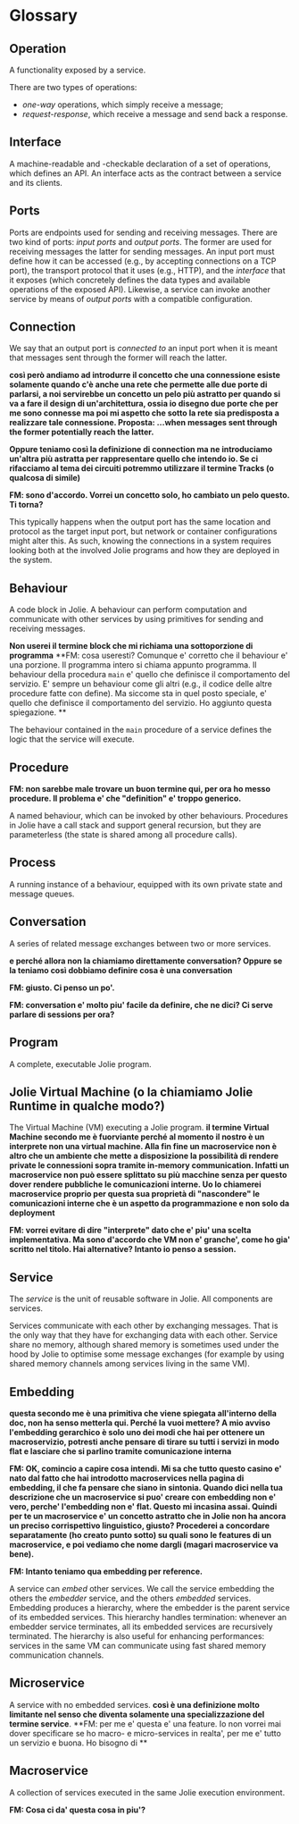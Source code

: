 # Glossary

## Operation

A functionality exposed by a service.

There are two types of operations:
- _one-way_ operations, which simply receive a message;
- _request-response_, which receive a message and send back a response.

## Interface

A machine-readable and -checkable declaration of a set of operations, which defines an API.
An interface acts as the contract between a service and its clients.

## Ports

Ports are endpoints used for sending and receiving messages.
There are two kind of ports: _input ports_ and _output ports_.
The former are used for receiving messages the latter for sending messages.
An input port must define how it can be accessed (e.g., by accepting connections on a TCP port),
the transport protocol that it uses (e.g., HTTP), and the _interface_
that it exposes (which concretely defines the data types and available operations of the exposed API).
Likewise, a service can invoke another service by means of _output ports_ with a compatible configuration.

## Connection

We say that an output port is _connected to_ an input port when it is meant that messages sent through the former will reach the latter.

**così però andiamo ad introdurre il concetto che una connessione esiste solamente quando c'è anche una rete che permette alle due porte di parlarsi, a noi servirebbe un concetto un pelo più astratto per quando si va a fare il design di un'architettura, ossia io disegno due porte che per me sono connesse ma poi mi aspetto che sotto la rete sia predisposta a realizzare tale connessione. Proposta: ...when messages sent through the former potentially reach the latter.**

**Oppure teniamo così la definizione di connection ma ne introduciamo un'altra più astratta per rappresentare quello che intendo io. Se ci rifacciamo al tema dei circuiti potremmo utilizzare il termine Tracks (o qualcosa di simile)**

**FM: sono d'accordo. Vorrei un concetto solo, ho cambiato un pelo questo. Ti torna?**

This typically happens when the output port has the same location and protocol as the target input port, but
network or container configurations might alter this. As such, knowing the connections in a system requires looking both at 
the involved Jolie programs and how they are deployed in the system.

## Behaviour

A code block in Jolie. A behaviour can perform computation and communicate with other services by using primitives for sending and receiving messages.

**Non userei il termine block che mi richiama una sottoporzione di programma**
**FM: cosa useresti? Comunque e' corretto che il behaviour e' una porzione. Il programma intero si chiama appunto programma.
Il behaviour della procedura `main` e' quello che definisce il comportamento del servizio. E' sempre un behaviour come gli altri (e.g., il codice delle altre procedure fatte con define). Ma siccome sta in quel posto speciale, e' quello che definisce il comportamento del servizio. Ho aggiunto questa spiegazione.
**

The behaviour contained in the `main` procedure of a service defines the logic that the service will execute.

## Procedure

**FM: non sarebbe male trovare un buon termine qui, per ora ho messo procedure. Il problema e' che "definition" e' troppo generico.**

A named behaviour, which can be invoked by other behaviours. Procedures in Jolie have a call stack and support general recursion, but they are parameterless (the state is shared among all procedure calls).

## Process

A running instance of a behaviour, equipped with its own private state and message queues.

## Conversation

A series of related message exchanges between two or more services.

**e perché allora non la chiamiamo direttamente conversation? Oppure se la teniamo così dobbiamo definire cosa è una conversation**

**FM: giusto. Ci penso un po'.**

**FM: conversation e' molto piu' facile da definire, che ne dici? Ci serve parlare di sessions per ora?**

## Program

A complete, executable Jolie program.

## Jolie Virtual Machine (o la chiamiamo Jolie Runtime in qualche modo?)

The Virtual Machine (VM) executing a Jolie program.
**il termine Virtual Machine secondo me è fuorviante perché al momento il nostro è un interprete non una virtual machine. Alla fin fine un macroservice non è altro che un ambiente che mette a disposizione la possibilità di rendere private le connessioni sopra tramite in-memory communication. Infatti un macroservice non può essere splittato su più macchine senza per questo dover rendere pubbliche le comunicazioni interne. Uo lo chiamerei macroservice proprio per questa sua proprietà di "nascondere" le comunicazioni interne che è un aspetto da programmazione e non solo da deployment**

**FM: vorrei evitare di dire "interprete" dato che e' piu' una scelta implementativa. Ma sono d'accordo che VM non e' granche', come ho gia' scritto nel titolo. Hai alternative? Intanto io penso a session.**

## Service

The _service_ is the unit of reusable software in Jolie. All components are services.

Services communicate with each other by exchanging messages.
That is the only way that they have for exchanging data with each other.
Service share no memory, although shared memory is sometimes used under the hood by Jolie to
optimise some message exchanges (for example by using shared memory channels among services living in
the same VM).

## Embedding
**questa secondo me è una primitiva che viene spiegata all'interno della doc, non ha senso metterla qui. Perché la vuoi mettere? A mio avviso l'embedding gerarchico è solo uno dei modi che hai per ottenere un macroservizio, potresti anche pensare di tirare su tutti i servizi in modo flat e lasciare che si parlino tramite comunicazione interna**

**FM: OK, comincio a capire cosa intendi. Mi sa che tutto questo casino e' nato dal fatto che hai introdotto macroservices nella pagina di embedding, il che fa pensare che siano in sintonia. Quando dici nella tua descrizione che un macroservice si puo' creare con embedding non e' vero, perche' l'embedding non e' flat. Questo mi incasina assai. Quindi per te un macroservice e' un concetto astratto che in Jolie non ha ancora un preciso corrispettivo linguistico, giusto? Procederei a concordare separatamente (ho creato punto sotto) su quali sono le features di un macroservice, e poi vediamo che nome dargli (magari macroservice va bene).**

**FM: Intanto teniamo qua embedding per reference.**

A service can _embed_ other services. We call the service embedding the others the _embedder_ service, and the others _embedded_ services.
Embedding produces a hierarchy, where the embedder is the parent service of
its embedded services. This hierarchy handles termination: whenever an embedder service terminates, all its embedded services
are recursively terminated. The hierarchy is also useful for enhancing performances: services in the same
VM can communicate using fast shared memory communication channels.


## Microservice 

A service with no embedded services.
**così è una definizione molto limitante nel senso che diventa solamente una specializzazione del termine service**.
**FM: per me e' questa e' una feature. Io non vorrei mai dover specificare se ho macro- e micro-services in realta', per me e' tutto un servizio e buona. Ho bisogno di **

## Macroservice

A collection of services executed in the same Jolie execution environment.

**FM: Cosa ci da' questa cosa in piu'?**


